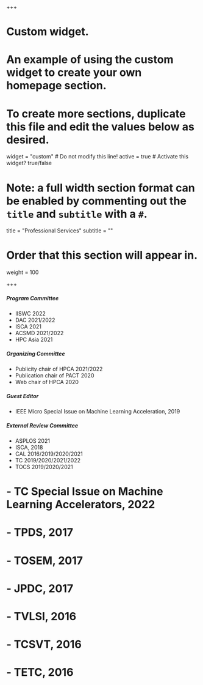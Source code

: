 +++
# Custom widget.
# An example of using the custom widget to create your own homepage section.
# To create more sections, duplicate this file and edit the values below as desired.
widget = "custom"  # Do not modify this line!
active = true  # Activate this widget? true/false

# Note: a full width section format can be enabled by commenting out the `title` and `subtitle` with a `#`.
title = "Professional Services"
subtitle = ""

# Order that this section will appear in.
weight = 100 

+++
##### Program Committee
- IISWC 2022
- DAC 2021/2022
- ISCA 2021
- ACSMD 2021/2022
- HPC Asia 2021

##### Organizing Committee
- Publicity chair of HPCA 2021/2022
- Publication chair of PACT 2020
- Web chair of HPCA 2020

##### Guest Editor
- IEEE Micro Special Issue on Machine Learning Acceleration, 2019

##### External Review Committee
-	ASPLOS 2021
-	ISCA, 2018
-	CAL 2016/2019/2020/2021
-	TC 2019/2020/2021/2022
-	TOCS 2019/2020/2021
# -	TC Special Issue on Machine Learning Accelerators, 2022
# -	TPDS, 2017
# -	TOSEM, 2017
# -	JPDC, 2017
# -	TVLSI, 2016
# -	TCSVT, 2016
# -	TETC, 2016
